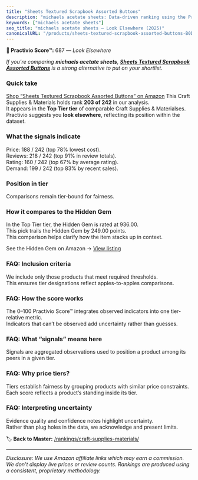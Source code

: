 ```yaml
---
title: "Sheets Textured Scrapbook Assorted Buttons"
description: "michaels acetate sheets: Data-driven ranking using the Practivio Score™. Positioned by quality, value, demand, findability, momentum."
keywords: ["michaels acetate sheets"]
seo_title: "michaels acetate sheets — Look Elsewhere (2025)"
canonicalURL: "/products/sheets-textured-scrapbook-assorted-buttons-B0D87LCS55/"
---
```


**🚫 Practivio Score™:** 687 — _Look Elsewhere_


*If you're comparing **michaels acetate sheets**, **[Sheets Textured Scrapbook Assorted Buttons](https://www.amazon.com/dp/B0D87LCS55?tag=practivio-20)** is a strong alternative to put on your shortlist.*
### Quick take
[Shop “Sheets Textured Scrapbook Assorted Buttons” on Amazon](https://www.amazon.com/dp/B0D87LCS55?tag=practivio-20)
This Craft Supplies & Materials holds rank **203 of 242** in our analysis.  
It appears in the **Top Tier tier** of comparable Craft Supplies & Materialses.  
Practivio suggests you **look elsewhere**, reflecting its position within the dataset.

### What the signals indicate
Price: 188 / 242 (top 78% lowest cost).  
Reviews: 218 / 242 (top 91% in review totals).  
Rating: 160 / 242 (top 67% by average rating).  
Demand: 199 / 242 (top 83% by recent sales).

### Position in tier
Comparisons remain tier-bound for fairness.

### How it compares to the Hidden Gem
In the Top Tier tier, the Hidden Gem is rated at 936.00.  
This pick trails the Hidden Gem by 249.00 points.  
This comparison helps clarify how the item stacks up in context.  

See the Hidden Gem on Amazon → [View listing](https://www.amazon.com/dp/B079KL4C91?tag=practivio-20)

### FAQ: Inclusion criteria
We include only those products that meet required thresholds.  
This ensures tier designations reflect apples-to-apples comparisons.

### FAQ: How the score works
The 0–100 Practivio Score™ integrates observed indicators into one tier-relative metric.  
Indicators that can’t be observed add uncertainty rather than guesses.

### FAQ: What “signals” means here
Signals are aggregated observations used to position a product among its peers in a given tier.

### FAQ: Why price tiers?
Tiers establish fairness by grouping products with similar price constraints.  
Each score reflects a product’s standing inside its tier.

### FAQ: Interpreting uncertainty
Evidence quality and confidence notes highlight uncertainty.  
Rather than plug holes in the data, we acknowledge and present limits.


🏷️ **Back to Master:** [/rankings/craft-supplies-materials/](/rankings/craft-supplies-materials/)

---
_Disclosure: We use Amazon affiliate links which may earn a commission. We don’t display live prices or review counts. Rankings are produced using a consistent, proprietary methodology._
